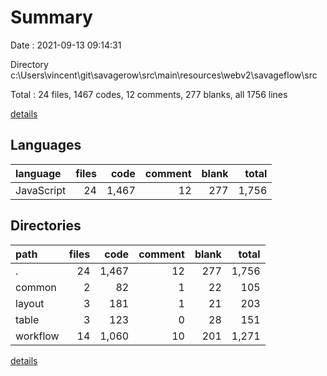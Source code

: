 # Summary

Date : 2021-09-13 09:14:31

Directory c:\Users\vincent\git\savagerow\src\main\resources\webv2\savageflow\src

Total : 24 files,  1467 codes, 12 comments, 277 blanks, all 1756 lines

[details](details.md)

## Languages
| language | files | code | comment | blank | total |
| :--- | ---: | ---: | ---: | ---: | ---: |
| JavaScript | 24 | 1,467 | 12 | 277 | 1,756 |

## Directories
| path | files | code | comment | blank | total |
| :--- | ---: | ---: | ---: | ---: | ---: |
| . | 24 | 1,467 | 12 | 277 | 1,756 |
| common | 2 | 82 | 1 | 22 | 105 |
| layout | 3 | 181 | 1 | 21 | 203 |
| table | 3 | 123 | 0 | 28 | 151 |
| workflow | 14 | 1,060 | 10 | 201 | 1,271 |

[details](details.md)